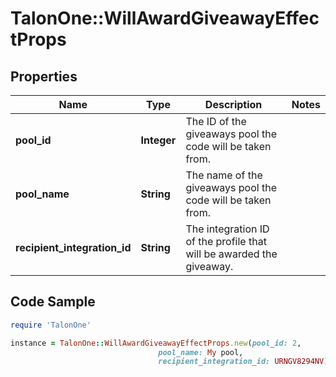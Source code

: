 # TalonOne::WillAwardGiveawayEffectProps

## Properties

Name | Type | Description | Notes
------------ | ------------- | ------------- | -------------
**pool_id** | **Integer** | The ID of the giveaways pool the code will be taken from. | 
**pool_name** | **String** | The name of the giveaways pool the code will be taken from. | 
**recipient_integration_id** | **String** | The integration ID of the profile that will be awarded the giveaway. | 

## Code Sample

```ruby
require 'TalonOne'

instance = TalonOne::WillAwardGiveawayEffectProps.new(pool_id: 2,
                                 pool_name: My pool,
                                 recipient_integration_id: URNGV8294NV)
```


